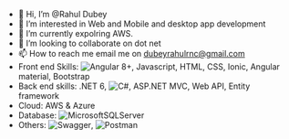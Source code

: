 - 👋 Hi, I’m @Rahul Dubey
- 👀 I’m interested in Web and Mobile and desktop app development
- 🌱 I’m currently expolring AWS.
- 💞️ I’m looking to collaborate on dot net
- 📫 How to reach me email me on dubeyrahulrnc@gmail.com
- Front end Skills: ![Angular](https://img.shields.io/badge/angular-%23DD0031.svg?style=for-the-badge&logo=angular&logoColor=white) 8+, Javascript, HTML, CSS, Ionic, Angular material, Bootstrap
- Back end skills: .NET 6, ![C#](https://img.shields.io/badge/c%23-%23239120.svg?style=for-the-badge&logo=c-sharp&logoColor=white), ASP.NET MVC, Web API, Entity framework
- Cloud: AWS & Azure
- Database: ![MicrosoftSQLServer](https://img.shields.io/badge/Microsoft%20SQL%20Sever-CC2927?style=for-the-badge&logo=microsoft%20sql%20server&logoColor=white)
- Others: ![Swagger](https://img.shields.io/badge/-Swagger-%23Clojure?style=for-the-badge&logo=swagger&logoColor=white), ![Postman](https://img.shields.io/badge/Postman-FF6C37?style=for-the-badge&logo=postman&logoColor=white)
<!---
Zen-Rahul/Zen-Rahul is a ✨ special ✨ repository because its `README.md` (this file) appears on your GitHub profile.
You can click the Preview link to take a look at your changes.
--->
